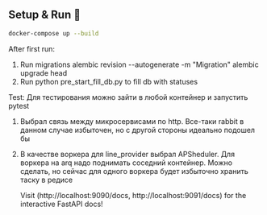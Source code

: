 ## Setup & Run 🏃‍

```bash
docker-compose up --build

```

After first run:

1) Run migrations
   alembic revision --autogenerate -m "Migration"
   alembic upgrade head
2) Run python pre_start_fill_db.py to fill db with statuses

Test:
Для тестирования можно зайти в любой контейнер и запустить pytest


1. Выбрал связь между микросервисами по http. Все-таки rabbit в данном случае избыточен, но с другой стороны идеально
   подошел бы
2. В качестве воркера для line_provider выбрал APSheduler. Для воркера на arq надо поднимать соседний контейнер.
   Можно сделать, но сейчас для одного воркера будет избыточно хранить таску в редисе

   Visit  (http://localhost:9090/docs, http://localhost:9091/docs) for the interactive FastAPI docs!
